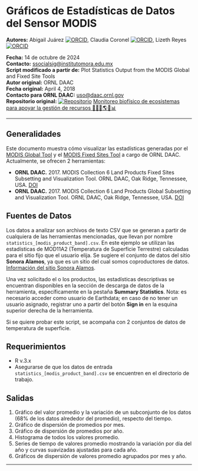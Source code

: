 # Gráficos de Estadísticas de Datos del Sensor MODIS

**Autores:** Abigail Juárez [![ORCID](https://img.shields.io/badge/ORCID-0000--0002--1825--0097-green.svg)](https://orcid.org/0009-0001-3942-5976), Claudia Coronel [![ORCID](https://img.shields.io/badge/ORCID-0000--0002--1825--0097-green.svg)](https://orcid.org/0000-0002-8773-495X), Lizeth Reyes [![ORCID](https://img.shields.io/badge/ORCID-0000--0002--1825--0097-green.svg)](https://orcid.org/0009-0004-2110-4877)

**Fecha:** 14 de octubre de 2024  
**Contacto:** ssocialsig@institutomora.edu.mx  
**Script modificado a partir de:** Plot Statistics Output from the MODIS Global and Fixed Site Tools  
**Autor original:** ORNL DAAC  
**Fecha original:** April 4, 2018  
**Contacto para ORNL DAAC:** uso@daac.ornl.gov  
**Repositorio original:** [![Repositorio](https://img.shields.io/badge/GitHub-Repo-blue.svg)](https://github.com/LizethMReyes/monitoreo-biofisico-ecosistemas?tab=readme-ov-file) [Monitoreo biofísico de ecosistemas para apoyar la gestión de recursos 🌱🌞🦎🌎📑📊](https://github.com/LizethMReyes/monitoreo-biofisico-ecosistemas?tab=readme-ov-file) 


---

## Generalidades
Este documento muestra cómo visualizar las estadísticas generadas por el  [MODIS Global Tool](https://modis.ornl.gov/cgi-bin/MODIS/global/subset.pl) y el  [MODIS Fixed Sites Tool](https://modis.ornl.gov/sites/) a cargo de ORNL DAAC. Actualmente, se ofrecen 2 herramientas:
- **ORNL DAAC.** 2017. MODIS Collection 6 Land Products Fixed Sites Subsetting and Visualization Tool. ORNL DAAC, Oak Ridge, Tennessee, USA. [DOI](https://doi.org/10.3334/ORNLDAAC/1567)
- **ORNL DAAC.** 2017. MODIS Collection 6 Land Products Global Subsetting and Visualization Tool. ORNL DAAC, Oak Ridge, Tennessee, USA. [DOI](https://doi.org/10.3334/ORNLDAAC/1379)

## Fuentes de Datos
Los datos a analizar son archivos de texto CSV que se generan a partir de cualquiera de las herramientas mencionadas, que llevan por nombre `statistics_[modis_product_band].csv`. En este ejemplo se utilizan las estadísticas de MOD11A2 (Temperatura de Superficie Terrestre) calculadas para el sitio fijo que el usuario elija. Se sugiere el conjunto de datos del sitio **Sonora Alamos**, ya que es un sitio del cual somos coproductores de datos. [Información del sitio Sonora Alamos](https://modis.ornl.gov/sites/?id=mx_sonora_alamos_mid_secondary_tropical_dry_forest).

Una vez solicitado el o los productos, las estadísticas descriptivas se encuentran disponibles en la sección de descarga de datos de la herramienta, específicamente en la pestaña **Summary Statistics**. Nota: es necesario acceder como usuario de Earthdata; en caso de no tener un usuario asignado, registrar uno a partir del botón **Sign in** en la esquina superior derecha de la herramienta.

Si se quiere probar este script, se acompaña con 2 conjuntos de datos de temperatura de superficie.

## Requerimientos
- R v.3.x
- Asegurarse de que los datos de entrada `statistics_[modis_product_band].csv` se encuentren en el directorio de trabajo.

## Salidas
1. Gráfico del valor promedio y la variación de un subconjunto de los datos (68% de los datos alrededor del promedio), respecto del tiempo.
2. Gráfico de dispersión de promedios por mes.
3. Gráfico de dispersión de promedios por año.
4. Histograma de todos los valores promedio.
5. Series de tiempo de valores promedio mostrando la variación por día del año y curvas suavizadas ajustadas para cada año.
6. Gráficos de dispersión de valores promedio agrupados por mes y año.

---
